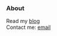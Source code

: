 ### About
Read my [blog](https://loreley.one)  
Contact me: [email](mailto:info@loreley.one)  






